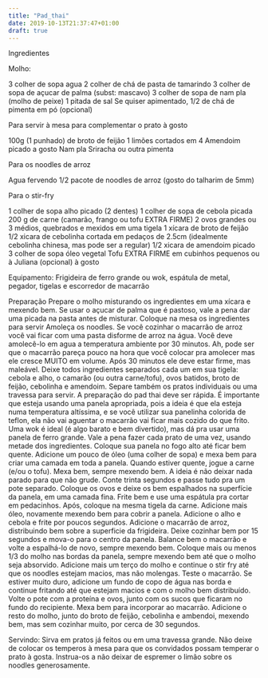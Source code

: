 ```yaml
---
title: "Pad_thai"
date: 2019-10-13T21:37:47+01:00
draft: true
---
```

Ingredientes

Molho:

3 colher de sopa agua
2 colher de chá de pasta de tamarindo
3 colher de sopa de açucar de palma (subst: mascavo)
3 colher de sopa de nam pla (molho de peixe)
1 pitada de sal
Se quiser apimentado, 1/2 de chá de pimenta em pó (opcional)

Para servir à mesa para complementar o prato à gosto

100g (1 punhado) de broto de feijão
1 limões cortados em 4
Amendoim picado a gosto
Nam pla
Sriracha ou outra pimenta

Para os noodles de arroz

Agua fervendo
1/2 pacote de noodles de arroz (gosto do talharim de 5mm)

Para o stir-fry

1 colher de sopa alho picado (2 dentes)
1 colher de sopa de cebola picada
200 g de carne (camarão, frango ou tofu EXTRA FIRME)
2 ovos grandes ou 3 médios, quebrados e mexidos em uma tigela
1 xícara de broto de feijão
1/2 xicara de cebolinha cortada em pedaços de 2.5cm (idealmente cebolinha chinesa, mas pode ser a regular)
1/2 xicara de amendoim picado
3 colher de sopa óleo vegetal
Tofu EXTRA FIRME em cubinhos pequenos ou à Juliana (opcional) à gosto

Equipamento:
Frigideira de ferro grande ou wok, espátula de metal, pegador, tigelas e escorredor de macarrão

Preparação
Prepare o molho misturando os ingredientes em uma xícara e mexendo bem. Se usar o açucar de palma que é pastoso, vale a pena dar uma picada na pasta antes de misturar.
Coloque na mesa os ingredientes para servir
Amoleça os noodles. Se você cozinhar o macarrão de arroz você vai ficar com uma pasta disforme de arroz na água. Você deve amolecê-lo em agua a temperatura ambiente por 30 minutos. Ah, pode ser que o macarrão pareça pouco na hora que você colocar pra amolecer mas ele cresce MUITO em volume. Após 30 minutos ele deve estar firme, mas maleável.
Deixe todos ingredientes separados cada um em sua tigela: cebola e alho, o camarão (ou outra carne/tofu), ovos batidos, broto de feijão, cebolinha e amendoim. Separe também os pratos individuais ou uma travessa para servir.
A preparação do pad thai deve ser rápida. É importante que esteja usando uma panela apropriada, pois a ideia é que ela esteja numa temperatura altíssima, e se você utilizar sua panelinha colorida de teflon, ela não vai aguentar o macarrão vai ficar mais cozido do que frito. Uma wok é ideal (é algo barato e bem divertido), mas dá pra usar uma panela de ferro grande. Vale a pena fazer cada prato de uma vez, usando metade dos ingredientes. Coloque sua panela no fogo alto até ficar bem quente. Adicione um pouco de óleo (uma colher de sopa) e mexa bem para criar uma camada em toda a panela. Quando estiver quente, jogue a carne (e/ou o tofu). Mexa bem, sempre mexendo bem. A ideia é não deixar nada parado para que não grude. Conte trinta segundos e passe tudo pra um pote separado.
Coloque os ovos e deixe os bem espalhados na superfície da panela, em uma camada fina. Frite bem e use uma espátula pra cortar em pedacinhos. Após, coloque na mesma tigela da carne.
Adicione mais óleo, novamente mexendo bem para cobrir a panela. Adicione o alho e cebola e frite por poucos segundos. Adicione o macarrão de arroz, distribuindo bem sobre a superficie da frigideira. Deixe cozinhar bem por 15 segundos e mova-o para o centro da panela. Balance bem o macarrão e volte a espalhá-lo de novo, sempre mexendo bem. Coloque mais ou menos 1/3 do molho nas bordas da panela, sempre mexendo bem até que o molho seja absorvido.
Adicione mais um terço do molho e continue o stir fry até que os noodles estejam macios, mas não molengas. Teste o macarrão. Se estiver muito duro, adicione um fundo de copo de água nas borda e continue fritando até que estejam macios e com o molho bem distribuído. 
Volte o pote com a proteína e ovos, junto com os sucos que ficaram no fundo do recipiente. Mexa bem para incorporar ao macarrão. Adicione o resto do molho, junto do broto de feijão, cebolinha e ambendoi, mexendo bem, mas sem cozinhar muito, por cerca de 30 segundos.

Servindo:
Sirva em pratos já feitos ou em uma travessa grande. Não deixe de colocar os temperos à mesa para que os convidados possam temperar o prato à gosta. Instrua-os a não deixar de espremer o limão sobre os noodles generosamente.

